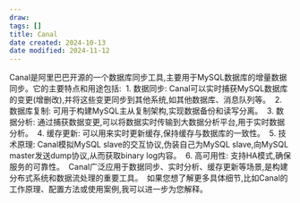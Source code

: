 ```yaml
---
draw:
tags: []
title: Canal
date created: 2024-10-13
date modified: 2024-11-12
---
```


Canal是阿里巴巴开源的一个数据库同步工具,主要用于MySQL数据库的增量数据同步。它的主要特点和用途包括:  1. 数据同步: Canal可以实时捕获MySQL数据库的变更(增删改),并将这些变更同步到其他系统,如其他数据库、消息队列等。  2. 数据库复制: 可用于构建MySQL主从复制架构,实现数据备份和读写分离。  3. 数据分析: 通过捕获数据变更,可以将数据实时传输到大数据分析平台,用于实时数据分析。  4. 缓存更新: 可以用来实时更新缓存,保持缓存与数据库的一致性。  5. 技术原理: Canal模拟MySQL slave的交互协议,伪装自己为MySQL slave,向MySQL master发送dump协议,从而获取binary log内容。  6. 高可用性: 支持HA模式,确保服务的可靠性。  Canal广泛应用于数据同步、实时分析、缓存更新等场景,是构建分布式系统和数据流处理的重要工具。  如果您想了解更多具体细节,比如Canal的工作原理、配置方法或使用案例,我可以进一步为您解释。​​​​​​​​​​​​​​​​
